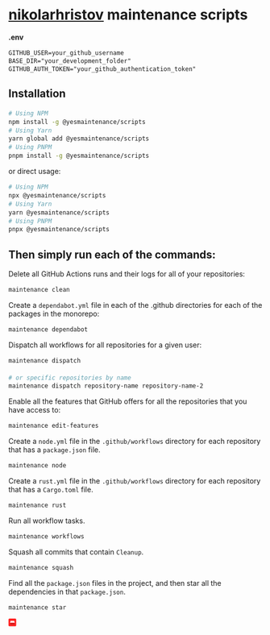 # [nikolarhristov] maintenance scripts

**.env**

```env
GITHUB_USER=your_github_username
BASE_DIR="your_development_folder"
GITHUB_AUTH_TOKEN="your_github_authentication_token"
```

## Installation

```sh
# Using NPM
npm install -g @yesmaintenance/scripts
# Using Yarn
yarn global add @yesmaintenance/scripts
# Using PNPM
pnpm install -g @yesmaintenance/scripts
```

or direct usage:

```sh
# Using NPM
npx @yesmaintenance/scripts
# Using Yarn
yarn @yesmaintenance/scripts
# Using PNPM
pnpx @yesmaintenance/scripts
```

## Then simply run each of the commands:

Delete all GitHub Actions runs and their logs for all of your repositories:

```sh
maintenance clean
```

Create a `dependabot.yml` file in each of the .github directories for each of
the packages in the monorepo:

```sh
maintenance dependabot
```

Dispatch all workflows for all repositories for a given user:

```sh
maintenance dispatch

# or specific repositories by name
maintenance dispatch repository-name repository-name-2
```

Enable all the features that GitHub offers for all the repositories that you
have access to:

```sh
maintenance edit-features
```

Create a `node.yml` file in the `.github/workflows` directory for each
repository that has a `package.json` file.

```sh
maintenance node
```

Create a `rust.yml` file in the `.github/workflows` directory for each
repository that has a `Cargo.toml` file.

```sh
maintenance rust
```

Run all workflow tasks.

```sh
maintenance workflows
```

Squash all commits that contain `Cleanup`.

```sh
maintenance squash
```

Find all the `package.json` files in the project, and then star all the
dependencies in that `package.json`.

```sh
maintenance star
```

[nikolarhristov]: https://github.com/nikolaxhristov
[@yesmaintenance/scripts]: https://npmjs.org/@yesmaintenance/scripts
[node.yml]:
	https://github.com/nikolaxhristov/maintenance/actions/workflows/node.yml

[![Lightrix logo](https://raw.githubusercontent.com/Lightrix/npm/main/.github/img/favicon.png "Built with Lightrix/npm")](https://github.com/Lightrix/npm)
